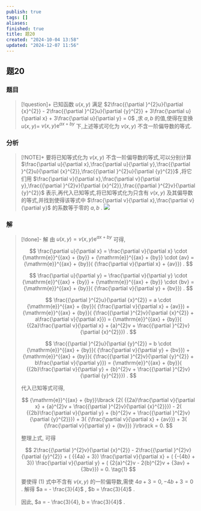 ```yaml
---
publish: true
tags: []
aliases: 
finished: true
title: 题20
created: "2024-10-04 13:58"
updated: "2024-12-07 11:56"
---
```

## 题20
### 题目
> [!question]+
> 已知函数 $u( {x, y})$ 满足 $2\frac{{\partial }^{2}u}{\partial {x}^{2}} - 2\frac{{\partial }^{2}u}{\partial {y}^{2}} + 3\frac{\partial u}{\partial x} + 3\frac{\partial u}{\partial y} = 0$ ,求 $a, b$ 的值,使得在变换 $u( {x, y}) =$ $v( {x, y}) {\mathrm{e}}^{{ax} + {by}}$ 下,上述等式可化为 $v( {x, y})$ 不含一阶偏导数的等式.
### 分析
> [!NOTE]+
> 要将已知等式化为 $v( {x, y})$ 不含一阶偏导数的等式,可以分别计算 $\frac{\partial u}{\partial x},\frac{\partial u}{\partial y},\frac{{\partial }^{2}u}{\partial {x}^{2}},\frac{{\partial }^{2}u}{\partial {y}^{2}}$ ,将它们用 $\frac{\partial v}{\partial x},\frac{\partial v}{\partial y},\frac{{\partial }^{2}v}{\partial {x}^{2}},\frac{{\partial }^{2}v}{\partial {y}^{2}}$ 表示,再代入已知等式,将已知等式化为只含有 $v( {x, y})$ 及其偏导数的等式,并找到使得该等式中 $\frac{\partial v}{\partial x},\frac{\partial v}{\partial y}$ 的系数等于零的 $a, b$ .
> ![](https://img.hwenyi.live/202412071956021.webp)
### 解
> [!done]-
> 解 由 $u( {x, y}) = v( {x, y}) {\mathrm{e}}^{{ax} + {by}}$ 可得,
> 
> $$
> \frac{\partial u}{\partial x} = \frac{\partial v}{\partial x} \cdot {\mathrm{e}}^{{ax} + {by}} + {\mathrm{e}}^{{ax} + {by}} \cdot {av} = {\mathrm{e}}^{{ax} + {by}}( {\frac{\partial v}{\partial x} + {av}}) .
> $$
> 
> $$
> \frac{\partial u}{\partial y} = \frac{\partial v}{\partial y} \cdot {\mathrm{e}}^{{ax} + {by}} + {\mathrm{e}}^{{ax} + {by}} \cdot {bv} = {\mathrm{e}}^{{ax} + {by}}( {\frac{\partial v}{\partial y} + {bv}}) .
> $$
> 
> $$
> \frac{{\partial }^{2}u}{\partial {x}^{2}} = a \cdot {\mathrm{e}}^{{ax} + {by}}( {\frac{\partial v}{\partial x} + {av}}) + {\mathrm{e}}^{{ax} + {by}}( {\frac{{\partial }^{2}v}{\partial {x}^{2}} + a\frac{\partial v}{\partial x}}) = {\mathrm{e}}^{{ax} + {by}}( {{2a}\frac{\partial v}{\partial x} + {a}^{2}v + \frac{{\partial }^{2}v}{\partial {x}^{2}}}) .
> $$
> 
> $$
> \frac{{\partial }^{2}u}{\partial {y}^{2}} = b \cdot {\mathrm{e}}^{{ax} + {by}}( {\frac{\partial v}{\partial y} + {bv}}) + {\mathrm{e}}^{{ax} + {by}}( {\frac{{\partial }^{2}v}{\partial {y}^{2}} + b\frac{\partial v}{\partial y}}) = {\mathrm{e}}^{{ax} + {by}}( {{2b}\frac{\partial v}{\partial y} + {b}^{2}v + \frac{{\partial }^{2}v}{\partial {y}^{2}}}) .
> $$
> 
> 代入已知等式可得,
> 
> $$
> {\mathrm{e}}^{{ax} + {by}}\lbrack {2( {{2a}\frac{\partial v}{\partial x} + {a}^{2}v + \frac{{\partial }^{2}v}{\partial {x}^{2}}}) - 2( {{2b}\frac{\partial v}{\partial y} + {b}^{2}v + \frac{{\partial }^{2}v}{\partial {y}^{2}}}) + 3( {\frac{\partial v}{\partial x} + {av}}) + 3( {\frac{\partial v}{\partial y} + {bv}}) }\rbrack = 0.
> $$
> 
> 整理上式, 可得
> 
> $$
> 2\frac{{\partial }^{2}v}{\partial {x}^{2}} - 2\frac{{\partial }^{2}v}{\partial {y}^{2}} + ( {{4a} + 3}) \frac{\partial v}{\partial x} + ( {-{4b} + 3}) \frac{\partial v}{\partial y} + ( {2{a}^{2}v - 2{b}^{2}v + {3av} + {3bv}}) = 0. \tag{1}
> $$
> 
> 要使得 $( 1)$ 式中不含有 $v( {x, y})$ 的一阶偏导数,需使 ${4a} + 3 = 0, - {4b} + 3 = 0$ . 解得 $a = - \frac{3}{4}$ , $b = \frac{3}{4}$ .
> 
> 因此, $a = - \frac{3}{4}, b = \frac{3}{4}$ .